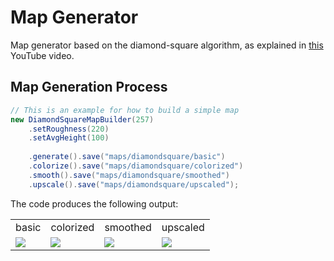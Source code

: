 # Map Generator
Map generator based on the diamond-square algorithm, as explained in [this](https://www.youtube.com/watch?v=4GuAV1PnurU&t=619s&ab_channel=KlaytonKowalski) YouTube video.
## Map Generation Process
```java
// This is an example for how to build a simple map
new DiamondSquareMapBuilder(257)
    .setRoughness(220)
    .setAvgHeight(100)
    
    .generate().save("maps/diamondsquare/basic")
    .colorize().save("maps/diamondsquare/colorized")
    .smooth().save("maps/diamondsquare/smoothed")
    .upscale().save("maps/diamondsquare/upscaled");
```
The code produces the following output:
<table>
<tr>
    <td>basic</td>
    <td>colorized</td>
    <td>smoothed</td>
    <td>upscaled</td>
  </tr>
  <tr>
    <td><img src="https://github.com/dalu-wins/procedural-maps/blob/master/maps/diamondsquare/basic.bmp"></td>
    <td><img src="https://github.com/dalu-wins/procedural-maps/blob/master/maps/diamondsquare/colorized.bmp"></td>
    <td><img src="https://github.com/dalu-wins/procedural-maps/blob/master/maps/diamondsquare/smoothed.bmp"></td>
    <td><img src="https://github.com/dalu-wins/procedural-maps/blob/master/maps/diamondsquare/upscaled.bmp"></td>
  </tr>
</table>
